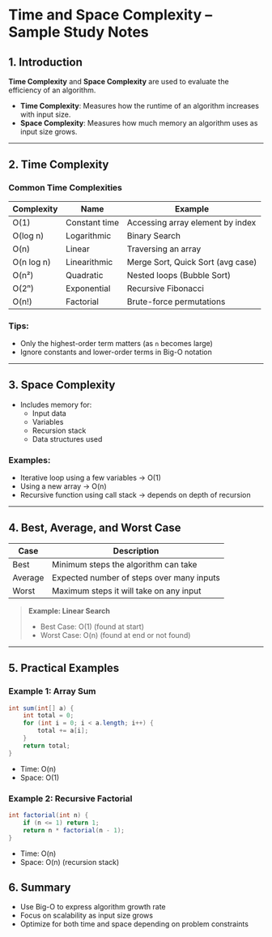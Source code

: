 # Time and Space Complexity – Sample Study Notes

## 1. Introduction

**Time Complexity** and **Space Complexity** are used to evaluate the efficiency of an algorithm.

- **Time Complexity**: Measures how the runtime of an algorithm increases with input size.
- **Space Complexity**: Measures how much memory an algorithm uses as input size grows.

---

## 2. Time Complexity

### Common Time Complexities

| Complexity | Name             | Example                             |
|------------|------------------|-------------------------------------|
| O(1)       | Constant time     | Accessing array element by index    |
| O(log n)   | Logarithmic       | Binary Search                       |
| O(n)       | Linear            | Traversing an array                 |
| O(n log n) | Linearithmic      | Merge Sort, Quick Sort (avg case)   |
| O(n²)      | Quadratic         | Nested loops (Bubble Sort)          |
| O(2ⁿ)      | Exponential       | Recursive Fibonacci                 |
| O(n!)      | Factorial         | Brute-force permutations            |

### Tips:
- Only the highest-order term matters (as `n` becomes large)
- Ignore constants and lower-order terms in Big-O notation

---

## 3. Space Complexity

- Includes memory for:
  - Input data
  - Variables
  - Recursion stack
  - Data structures used

### Examples:
- Iterative loop using a few variables → O(1)
- Using a new array → O(n)
- Recursive function using call stack → depends on depth of recursion

---

## 4. Best, Average, and Worst Case

| Case       | Description                                |
|------------|--------------------------------------------|
| Best       | Minimum steps the algorithm can take       |
| Average    | Expected number of steps over many inputs  |
| Worst      | Maximum steps it will take on any input    |

> **Example: Linear Search**
> - Best Case: O(1) (found at start)
> - Worst Case: O(n) (found at end or not found)

---

## 5. Practical Examples

### Example 1: Array Sum
```java
int sum(int[] a) {
    int total = 0;
    for (int i = 0; i < a.length; i++) {
        total += a[i];
    }
    return total;
}
```

- Time: O(n)
- Space: O(1)

### Example 2: Recursive Factorial
```java
int factorial(int n) {
    if (n <= 1) return 1;
    return n * factorial(n - 1);
}
```
- Time: O(n)
- Space: O(n) (recursion stack)

## 6. Summary
- Use Big-O to express algorithm growth rate
- Focus on scalability as input size grows
- Optimize for both time and space depending on problem constraints
